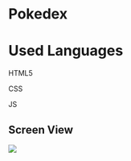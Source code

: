 <h1> Pokedex </h1>

<h1> Used Languages </h1>

HTML5

CSS

JS

<h2> Screen View </h2>

![](screen.gif)

